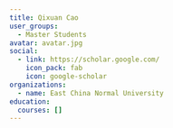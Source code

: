 ```yaml
---
title: Qixuan Cao
user_groups:
  - Master Students
avatar: avatar.jpg
social:
  - link: https://scholar.google.com/
    icon_pack: fab
    icon: google-scholar
organizations:
  - name: East China Normal University
education:
  courses: []
---
```

